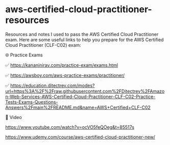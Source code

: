 # aws-certified-cloud-practitioner-resources
Resources and notes I used to pass the AWS Certified Cloud Practitioner exam.
Here are some useful links to help you prepare for the AWS Certified Cloud Practitioner (CLF-C02) exam:

🌐 Practice Exams

✅ https://kananinirav.com/practice-exam/exams.html

✅ https://awsboy.com/aws-practice-exams/practitioner/

✅ https://education.ditectrev.com/modes?url=https%3A%2F%2Fraw.githubusercontent.com%2FDitectrev%2FAmazon-Web-Services-AWS-Certified-Cloud-Practitioner-CLF-C02-Practice-Tests-Exams-Questions-Answers%2Fmain%2FREADME.md&name=AWS+Certified+CLF-C02

🎥 Video

https://www.youtube.com/watch?v=ocVO5feQOeg&t=85517s

https://www.udemy.com/course/aws-certified-cloud-practitioner-new/

